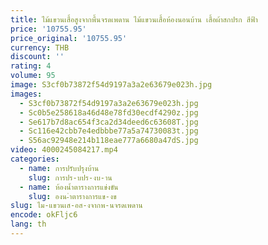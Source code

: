 ```yaml
---
title: ไม้แขวนเสื้อสูงจากพื้นจรดเพดาน ไม้แขวนเสื้อห้องนอนบ้าน เสื้อผ้าสกปรก สีฟ้า
price: '10755.95'
price_original: '10755.95'
currency: THB
discount: ''
rating: 4
volume: 95
image: S3cf0b73872f54d9197a3a2e63679e023h.jpg
images:
  - S3cf0b73872f54d9197a3a2e63679e023h.jpg
  - Sc0b5e258618a46d48e78fd30ecdf4290z.jpg
  - Se617b7d8ac654f3ca2d34deed6c63608T.jpg
  - Sc116e42cbb7e4edbbbe77a5a74730083t.jpg
  - S56ac92948e214b118eae777a6680a47dS.jpg
video: 4000245084217.mp4
categories:
  - name: การปรับปรุงบ้าน
    slug: การปร-บปร-งบ-าน
  - name: ห้องน้ำตารางการแข่งขัน
    slug: องน-ำตารางการแข-งข
slug: ไม-แขวนเส-อส-งจากพ-นจรดเพดาน
encode: okFljc6
lang: th
---
```

  